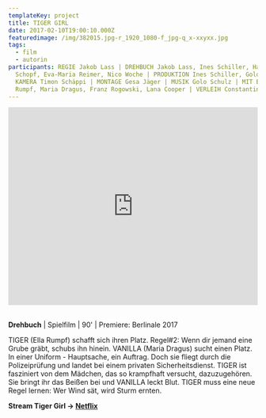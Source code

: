 ```yaml
---
templateKey: project
title: TIGER GIRL
date: 2017-02-10T19:00:10.000Z
featuredimage: /img/382015.jpg-r_1920_1080-f_jpg-q_x-xxyxx.jpg
tags:
  - film
  - autorin
participants: REGIE Jakob Lass | DREHBUCH Jakob Lass, Ines Schiller, Hannah
  Schopf, Eva-Maria Reimer, Nico Woche | PRODUKTION Ines Schiller, Golo Schulz |
  KAMERA Timon Schäppi | MONTAGE Gesa Jäger | MUSIK Golo Schulz | MIT Ella
  Rumpf, Maria Dragus, Franz Rogowski, Lana Cooper​ | VERLEIH Constantin Film
---
```

<iframe width="100%" height="400" src="https://www.youtube.com/embed/xzZwziX9u30" frameborder="0" allow="accelerometer; autoplay; encrypted-media; gyroscope; picture-in-picture" allowfullscreen></iframe>

\
**Drehbuch** | Spielfilm | 90' | Premiere: Berlinale 2017  

TIGER (Ella Rumpf) schafft sich ihren Platz. Regel#2: Wenn dir jemand eine Grube gräbt, schubs ihn hinein. VANILLA (Maria Dragus) sucht einen Platz. In einer Uniform - Hauptsache, ein Auftrag. Doch sie fliegt durch die Polizeiprüfung und landet bei einem privaten Sicherheitsdienst. TIGER ist fasziniert von dem Mädchen, das so krampfhaft versucht, dazuzugehören. Sie bringt ihr das Beißen bei und VANILLA leckt Blut. TIGER muss eine neue Regel lernen: Wer Wind sät, wird Sturm ernten.

**Stream Tiger Girl -> [Netflix](https://www.netflix.com/title/81151855)**